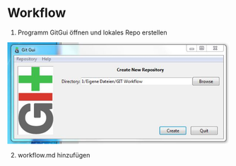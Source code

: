 # Workflow 

1. Programm GitGui öffnen und lokales Repo erstellen 

![Screenshot von GitGui](Ss1.jpg)

2. workflow.md hinzufügen 